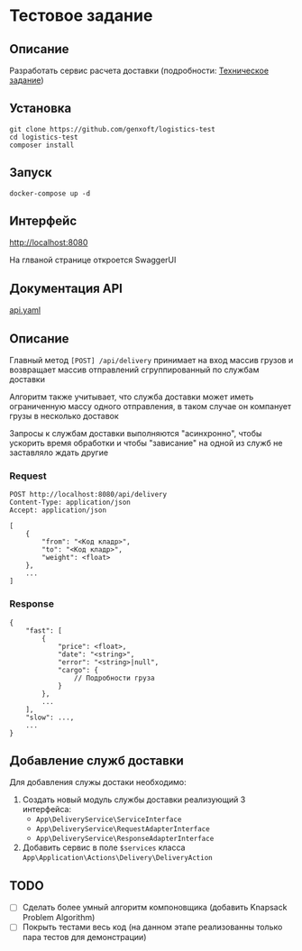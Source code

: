 # Тестовое задание

## Описание

Разработать сервис расчета доставки (подробности: [Техническое задание](docs/ts.docx))

## Установка
```shell
git clone https://github.com/genxoft/logistics-test
cd logistics-test
composer install
```

## Запуск
```shell
docker-compose up -d
```

## Интерфейс

[http://localhost:8080](http://localhost:8080)

На глваной странице откроется SwaggerUI

## Документация API

[api.yaml](docs/api.yaml)

## Описание
Главный метод ```[POST] /api/delivery``` принимает на вход массив грузов и возвращает массив отправлений сгруппированный по службам доставки

Алгоритм также учитывает, что служба доставки может иметь ограниченную массу одного отправления, в таком случае он компанует грузы в несколько доставок

Запросы к службам доставки выполняются "асинхронно", чтобы ускорить время обработки и чтобы "зависание" на одной из служб не заставляло ждать другие 
### Request
```http
POST http://localhost:8080/api/delivery
Content-Type: application/json
Accept: application/json

[
    {
        "from": "<Код кладр>",
        "to": "<Код кладр>",
        "weight": <float>
    },
    ...
]
```
### Response
```
{
    "fast": [
        {
            "price": <float>,
            "date": "<string>",
            "error": "<string>|null",
            "cargo": {
                // Подробности груза
            }
        },
        ...
    ],
    "slow": ...,
    ...
}
```

## Добавление служб доставки
Для добавления служы достаки необходимо:
1. Создать новый модуль службы доставки реализующий 3 интерфейса:
    - ```App\DeliveryService\ServiceInterface```
    - ```App\DeliveryService\RequestAdapterInterface```
    - ```App\DeliveryService\ResponseAdapterInterface```
2. Добавить сервис в поле ```$services``` класса ```App\Application\Actions\Delivery\DeliveryAction```

## TODO

- [ ] Сделать более умный алгоритм компоновщика (добавить Knapsack Problem Algorithm)
- [ ] Покрыть тестами весь код (на данном этапе реализованны только пара тестов для демонстрации)
